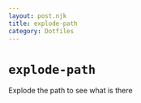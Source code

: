 ```yaml
---
layout: post.njk
title: explode-path
category: Dotfiles
---
```


# `explode-path`
Explode the path to see what is there
